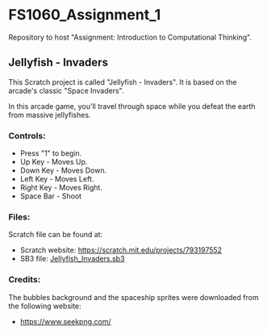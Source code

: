 # FS1060_Assignment_1
Repository to host "Assignment: Introduction to Computational Thinking".

## Jellyfish - Invaders

This Scratch project is called "Jellyfish - Invaders". It is based on the arcade's classic "Space Invaders".

In this arcade game, you'll travel through space while you defeat the earth from massive jellyfishes.

### Controls:
- Press "1" to begin.
- Up Key - Moves Up.
- Down Key - Moves Down.
- Left Key - Moves Left.
- Right Key - Moves Right.
- Space Bar - Shoot

### Files:
Scratch file can be found at:
- Scratch website:  https://scratch.mit.edu/projects/793197552
- SB3 file: [Jellyfish_Invaders.sb3](./Scratch/FS1060_Assignment_1_Jellyfish_Invaders.sb3)

### Credits:
The bubbles background and the spaceship sprites were downloaded from the following website:
- https://www.seekpng.com/
